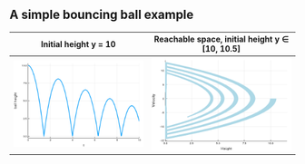 ## A simple bouncing ball example

Initial height y = 10             |  Reachable space, initial height y ∈ [10, 10.5]
:-------------------------:|:-------------------------:
![](https://github.com/BotYue/ECE695-Fall18/blob/master/bouncing%20ball/figure3.png)  |  ![](https://github.com/BotYue/ECE695-Fall18/blob/master/bouncing%20ball/figure6.png)
